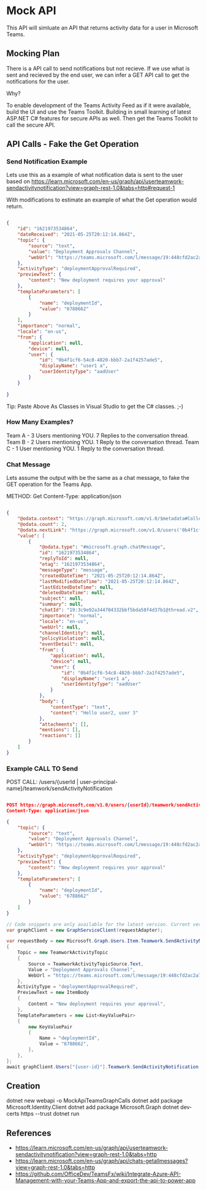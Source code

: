 # Mock API

This API will simluate an API that returns activity data for a user in Microsoft Teams.

## Mocking Plan

There is a API call to send notifications but not recieve. If we use what is sent and recieved by the end user, we can infer a GET API call to get the notifications for the user.

Why? 

To enable development of the Teams Activity Feed as if it were available, build the UI and use the Teams Toolkit.
Building in small learning of latest ASP.NET C# features for secure APIs as well. Then get the Teams Toolkit to call the secure API. 

## API Calls - Fake the Get Operation

### Send Notification Example

Lets use this as a example of what notification data is sent to the user based on https://learn.microsoft.com/en-us/graph/api/userteamwork-sendactivitynotification?view=graph-rest-1.0&tabs=http#request-1

With modifications to estimate an example of what the Get operation would return.

```json

{
    "id": "1621973534864",
    "dateReceived": "2021-05-25T20:12:14.864Z",
    "topic": {
        "source": "text",
        "value": "Deployment Approvals Channel",
        "webUrl": "https://teams.microsoft.com/l/message/19:448cfd2ac2a7490a9084a9ed14cttr78c@thread.skype/1605223780000?tenantId=c8b1bf45-3834-4ecf-971a-b4c755ee677d&groupId=d4c2a937-f097-435a-bc91-5c1683ca7245&parentMessageId=1605223771864&teamName=Approvals&channelName=Azure%20DevOps&createdTime=1605223780000"
    },
    "activityType": "deploymentApprovalRequired",
    "previewText": {
        "content": "New deployment requires your approval"
    },
    "templateParameters": [
        {
            "name": "deploymentId",
            "value": "6788662"
        }
    ],
    "importance": "normal",
    "locale": "en-us",
    "from": {
        "application": null,
        "device": null,
        "user": {
            "id": "0b4f1cf6-54c8-4820-bbb7-2a1f4257ade5",
            "displayName": "user1 a",
            "userIdentityType": "aadUser"
        }
    }
        
}

```
Tip: Paste Above As Classes in Visual Studio to get the C# classes. ;-)

### How Many Examples?

Team A - 3 Users mentioning YOU. 7 Replies to the conversation thread.
Team B - 2 Users mentioning YOU. 1 Reply to the conversation thread.
Team C - 1 User mentioning YOU. 1 Reply to the conversation thread.



### Chat Message

Lets assume the output with be the same as a chat message, to fake the GET operation for the Teams App.

METHOD: Get
Content-Type: application/json

```json

{
    "@odata.context": "https://graph.microsoft.com/v1.0/$metadata#Collection(chatMessage)",
    "@odata.count": 2,
    "@odata.nextLink": "https://graph.microsoft.com/v1.0/users('0b4f1cf6-54c8-4820-bbb7-2a1f4257ade5')/chats/getallMessages?$top=2&$skiptoken=U2tpcFZhbHVlPTIjTWFpbGJveEZvbGRlcj1NYWlsRm9sZGVycy9UZWFtc01lc3NhZ2VzRGF0YQ%3d%3d",
    "value": [
        {
            "@odata.type": "#microsoft.graph.chatMessage",
            "id": "1621973534864",
            "replyToId": null,
            "etag": "1621973534864",
            "messageType": "message",
            "createdDateTime": "2021-05-25T20:12:14.864Z",
            "lastModifiedDateTime": "2021-05-25T20:12:14.864Z",
            "lastEditedDateTime": null,
            "deletedDateTime": null,
            "subject": null,
            "summary": null,
            "chatId": "19:3c9e92a344704332bbf5bda58f4d37b1@thread.v2",
            "importance": "normal",
            "locale": "en-us",
            "webUrl": null,
            "channelIdentity": null,
            "policyViolation": null,
            "eventDetail": null,
            "from": {
                "application": null,
                "device": null,
                "user": {
                    "id": "0b4f1cf6-54c8-4820-bbb7-2a1f4257ade5",
                    "displayName": "user1 a",
                    "userIdentityType": "aadUser"
                }
            },
            "body": {
                "contentType": "text",
                "content": "Hello user2, user 3"
            },
            "attachments": [],
            "mentions": [],
            "reactions": []
        }
    ]
}

```


### Example CALL TO Send

POST CALL: /users/{userId | user-principal-name}/teamwork/sendActivityNotification

```json

POST https://graph.microsoft.com/v1.0/users/{userId}/teamwork/sendActivityNotification
Content-Type: application/json

{
    "topic": {
        "source": "text",
        "value": "Deployment Approvals Channel",
        "webUrl": "https://teams.microsoft.com/l/message/19:448cfd2ac2a7490a9084a9ed14cttr78c@thread.skype/1605223780000?tenantId=c8b1bf45-3834-4ecf-971a-b4c755ee677d&groupId=d4c2a937-f097-435a-bc91-5c1683ca7245&parentMessageId=1605223771864&teamName=Approvals&channelName=Azure%20DevOps&createdTime=1605223780000"
    },
    "activityType": "deploymentApprovalRequired",
    "previewText": {
        "content": "New deployment requires your approval"
    },
    "templateParameters": [
        {
            "name": "deploymentId",
            "value": "6788662"
        }
    ]
}

```

```csharp
// Code snippets are only available for the latest version. Current version is 5.x
var graphClient = new GraphServiceClient(requestAdapter);

var requestBody = new Microsoft.Graph.Users.Item.Teamwork.SendActivityNotification.SendActivityNotificationPostRequestBody
{
	Topic = new TeamworkActivityTopic
	{
		Source = TeamworkActivityTopicSource.Text,
		Value = "Deployment Approvals Channel",
		WebUrl = "https://teams.microsoft.com/l/message/19:448cfd2ac2a7490a9084a9ed14cttr78c@thread.skype/1605223780000?tenantId=c8b1bf45-3834-4ecf-971a-b4c755ee677d&groupId=d4c2a937-f097-435a-bc91-5c1683ca7245&parentMessageId=1605223771864&teamName=Approvals&channelName=Azure%20DevOps&createdTime=1605223780000",
	},
	ActivityType = "deploymentApprovalRequired",
	PreviewText = new ItemBody
	{
		Content = "New deployment requires your approval",
	},
	TemplateParameters = new List<KeyValuePair>
	{
		new KeyValuePair
		{
			Name = "deploymentId",
			Value = "6788662",
		},
	},
};
await graphClient.Users["{user-id}"].Teamwork.SendActivityNotification.PostAsync(requestBody);

```


## Creation

dotnet new webapi -o MockApiTeamsGraphCalls
dotnet add package Microsoft.Identity.Client
dotnet add package Microsoft.Graph
dotnet dev-certs https --trust
dotnet run


## References

- https://learn.microsoft.com/en-us/graph/api/userteamwork-sendactivitynotification?view=graph-rest-1.0&tabs=http
- https://learn.microsoft.com/en-us/graph/api/chats-getallmessages?view=graph-rest-1.0&tabs=http 
- https://github.com/OfficeDev/TeamsFx/wiki/Integrate-Azure-API-Management-with-your-Teams-App-and-export-the-api-to-power-app



